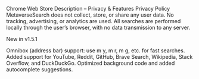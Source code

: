 Chrome Web Store Description – Privacy & Features
Privacy Policy
MetaverseSearch does not collect, store, or share any user data.
No tracking, advertising, or analytics are used. All searches are performed locally through the user’s browser, with no data transmission to any server.

New in v1.5.1

Omnibox (address bar) support: use m y, m r, m g, etc. for fast searches.
Added support for YouTube, Reddit, GitHub, Brave Search, Wikipedia, Stack Overflow, and DuckDuckGo.
Optimized background code and added autocomplete suggestions.

